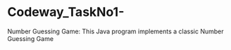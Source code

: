 # Codeway_TaskNo1-
Number Guessing Game:  This Java program implements a classic Number Guessing Game
